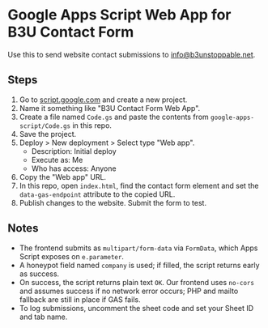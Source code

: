 # Google Apps Script Web App for B3U Contact Form

Use this to send website contact submissions to info@b3unstoppable.net.

## Steps

1. Go to [script.google.com](https://script.google.com) and create a new project.
2. Name it something like "B3U Contact Form Web App".
3. Create a file named `Code.gs` and paste the contents from `google-apps-script/Code.gs` in this repo.
4. Save the project.
5. Deploy > New deployment > Select type "Web app".
   - Description: Initial deploy
   - Execute as: Me
   - Who has access: Anyone
6. Copy the "Web app" URL.
7. In this repo, open `index.html`, find the contact form element and set the `data-gas-endpoint` attribute to the copied URL.
8. Publish changes to the website. Submit the form to test.

## Notes

- The frontend submits as `multipart/form-data` via `FormData`, which Apps Script exposes on `e.parameter`.
- A honeypot field named `company` is used; if filled, the script returns early as success.
- On success, the script returns plain text `OK`. Our frontend uses `no-cors` and assumes success if no network error occurs; PHP and mailto fallback are still in place if GAS fails.
- To log submissions, uncomment the sheet code and set your Sheet ID and tab name.
